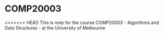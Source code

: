 # COMP20003
<<<<<<< HEAD
This is note for the course COMP20003 - Algorithms and Data Structures - at the University of Melbourne
